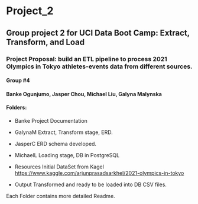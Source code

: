 
# Project_2

## Group project 2 for UCI Data Boot Camp: Extract, Transform, and Load

### Project Proposal: build an ETL pipeline to process 2021 Olympics in Tokyo athletes-events data from different sources.

#### Group #4
#### Banke Ogunjumo, Jasper Chou, Michael Liu, Galyna Malynska

#### Folders:

* Banke
Project Documentation

* GalynaM
Extract, Transform stage, ERD.

* JasperC
ERD schema developed.

* MichaelL
Loading stage, DB in PostgreSQL

* Resources
Initial DataSet from Kagel
https://www.kaggle.com/arjunprasadsarkhel/2021-olympics-in-tokyo

* Output
Transformed and ready to be loaded into DB CSV files.

Each Folder contains more detailed Readme.
